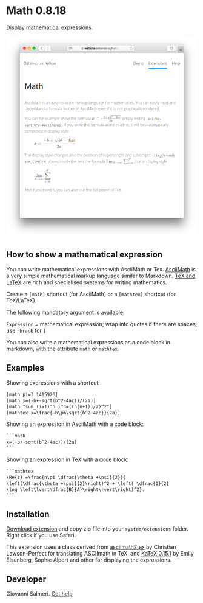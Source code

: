 Math 0.8.18
===========
Display mathematical expressions.

<p align="center"><img src="math-screenshot.png?raw=true" alt="Screenshot"></p>

## How to show a mathematical expression

You can write mathematical expressions with AsciiMath or Tex. [AsciiMath](http://asciimath.org/) is a very simple mathematical markup language similar to Markdown. [TeX and LaTeX](https://en.wikibooks.org/wiki/LaTeX/Mathematics) are rich and specialised systems for writing mathematics.

Create a `[math]` shortcut (for AsciiMath) or a `[mathtex]` shortcut (for TeX/LaTeX).

The following mandatory argument is available:

`Expression` = mathematical expression; wrap into quotes if there are spaces, use `rbrack` for `]`  

You can also write a mathematical expressions as a code block in markdown, with the attribute `math` or `mathtex`.

## Examples

Showing expressions with a shortcut:

    [math pi=3.1415926]
    [math x=(-b+-sqrt(b^2-4ac))/(2a)]
    [math "sum_(i=1)^n i^3=((n(n+1))/2)^2"]
    [mathtex x=\frac{-b\pm\sqrt{b^2-4ac}}{2a}]

Showing an expression in AsciiMath with a code block:

    ```math
    x=(-b+-sqrt(b^2-4ac))/(2a)
    ```

Showing an expression in TeX with a code block:

    ```mathtex
    \Re{z} =\frac{n\pi \dfrac{\theta +\psi}{2}}{
    \left(\dfrac{\theta +\psi}{2}\right)^2 + \left( \dfrac{1}{2}
    \log \left\lvert\dfrac{B}{A}\right\rvert\right)^2}.
    ```

## Installation

[Download extension](https://github.com/GiovanniSalmeri/yellow-math/archive/master.zip) and copy zip file into your `system/extensions` folder. Right click if you use Safari.

This extension uses a class derived from [asciimath2tex](https://github.com/christianp/asciimath2tex) by Christian Lawson-Perfect for translating ASCIImath in TeX, and [KaTeX 0.15.1](https://katex.org/) by Emily Eisenberg, Sophie Alpert and other for displaying the expressions.

## Developer

Giovanni Salmeri. [Get help](https://datenstrom.se/yellow/help/)
